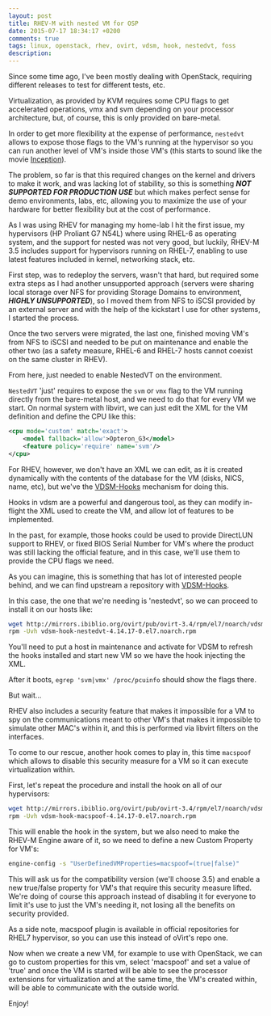 ```yaml
---
layout: post
title: RHEV-M with nested VM for OSP
date: 2015-07-17 18:34:17 +0200
comments: true
tags: linux, openstack, rhev, ovirt, vdsm, hook, nestedvt, foss
description:
---
```


Since some time ago, I've been mostly dealing with OpenStack, requiring different releases to test for different tests, etc.

Virtualization, as provided by KVM requires some CPU flags to get accelerated operations, vmx and svm depending on your processor architecture, but, of course, this is only provided on bare-metal.

In order to get more flexibility at the expense of performance, `nestedvt` allows to expose those flags to the VM's running at the hypervisor so you can run another level of VM's inside those VM's (this starts to sound like the movie [Inception](http://www.imdb.com/title/tt1375666/)).

The problem, so far is that this required changes on the kernel and drivers to make it work, and was lacking lot of stability, so this is something **_NOT SUPPORTED FOR PRODUCTION USE_** but which makes perfect sense for demo environments, labs, etc, allowing you to maximize the use of your hardware for better flexibility but at the cost of performance.

As I was using RHEV for managing my home-lab I hit the first issue, my hypervisors (HP Proliant G7 N54L) where using RHEL-6 as operating system, and the support for nested was not very good, but luckily, RHEV-M 3.5 includes support for hypervisors running on RHEL-7, enabling to use latest features included in kernel, networking stack, etc.

First step, was to redeploy the servers, wasn't that hard, but required some extra steps as I had another unsupported approach (servers were sharing local storage over NFS for providing Storage Domains to environment, **_HIGHLY UNSUPPORTED_**), so I moved them from NFS to iSCSI provided by an external server and with the help of the kickstart I use for other systems, I started the process.

Once the two servers were migrated, the last one, finished moving VM's from NFS to iSCSI and needed to be put on maintenance and enable the other two (as a safety measure, RHEL-6 and RHEL-7 hosts cannot coexist on the same cluster in RHEV).

From here, just needed to enable NestedVT on the environment.

`NestedVT` 'just' requires to expose the `svm` or `vmx` flag to the VM running directly from the bare-metal host, and we need to do that for every VM we start. On normal system with libvirt, we can just edit the XML for the VM definition and define the CPU like this:

```xml
<cpu mode='custom' match='exact'>
    <model fallback='allow'>Opteron_G3</model>
    <feature policy='require' name='svm'/>
</cpu>
```

For RHEV, however, we don't have an XML we can edit, as it is created dynamically with the contents of the database for the VM (disks, NICS, name, etc), but we've the [VDSM-Hooks](http://www.ovirt.org/VDSM-Hooks) mechanism for doing this.

Hooks in vdsm are a powerful and dangerous tool, as they can modify in-flight the XML used to create the VM, and allow lot of features to be implemented.

In the past, for example, those hooks could be used to provide DirectLUN support to RHEV, or fixed BIOS Serial Number for VM's where the product was still lacking the official feature, and in this case, we'll use them to provide the CPU flags we need.

As you can imagine, this is something that has lot of interested people behind, and we can find upstream a repository with [VDSM-Hooks](http://resources.ovirt.org/pub/ovirt-3.5/rpm/el7Server/noarch/).

In this case, the one that we're needing is 'nestedvt', so we can proceed to install it on our hosts like:

```bash
wget http://mirrors.ibiblio.org/ovirt/pub/ovirt-3.4/rpm/el7/noarch/vdsm-hook-nestedvt-4.14.17-0.el7.noarch.rpm
rpm -Uvh vdsm-hook-nestedvt-4.14.17-0.el7.noarch.rpm
```

You'll need to put a host in maintenance and activate for VDSM to refresh the hooks installed and start new VM so we have the hook injecting the XML.

After it boots, `egrep 'svm|vmx' /proc/pcuinfo` should show the flags there.

But wait...

RHEV also includes a security feature that makes it impossible for a VM to spy on the communications meant to other VM's that makes it impossible to simulate other MAC's within it, and this is performed via libvirt filters on the interfaces.

To come to our rescue, another hook comes to play in, this time `macspoof` which allows to disable this security measure for a VM so it can execute virtualization within.

First, let's repeat the procedure and install the hook on all of our hypervisors:

```bash
wget http://mirrors.ibiblio.org/ovirt/pub/ovirt-3.4/rpm/el7/noarch/vdsm-hook-macspoof-4.14.17-0.el7.noarch.rpm
rpm -Uvh vdsm-hook-macspoof-4.14.17-0.el7.noarch.rpm
```

This will enable the hook in the system, but we also need to make the RHEV-M Engine aware of it, so we need to define a new Custom Property for VM's:

```bash
engine-config -s "UserDefinedVMProperties=macspoof=(true|false)"
```

This will ask us for the compatibility version (we'll choose 3.5) and enable a new true/false property for VM's that require this security measure lifted. We're doing of course this approach instead of disabling it for everyone to limit it's use to just the VM's needing it, not losing all the benefits on security provided.

As a side note, macspoof plugin is available in official repositories for RHEL7 hypervisor, so you can use this instead of oVirt's repo one.

Now when we create a new VM, for example to use with OpenStack, we can go to custom properties for this vm, select 'macspoof' and set a value of 'true' and once the VM is started will be able to see the processor extensions for virtualization and at the same time, the VM's created within, will be able to communicate with the outside world.

Enjoy!
